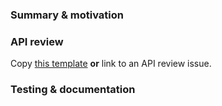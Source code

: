 
### Summary & motivation

<!-- Simple summary of what the code does or what you have changed. If this is a visual change, please include a screenshot/GIF. -->

### API review

<!-- Delete this section if this change involves no API changes. -->

Copy [this template](.github/API_REVIEW.md) **or** link to an API review issue.


### Testing & documentation

<!-- How did you test this change? This can be as simple as "I wrote unit tests...". As a suggestion: double check your change works with *Split Fields*. -->

<!-- If this is an API change, have you updated the documentation? -->

<!-- OTHER: Consider checking "Allow edits from maintainers" below. -->
